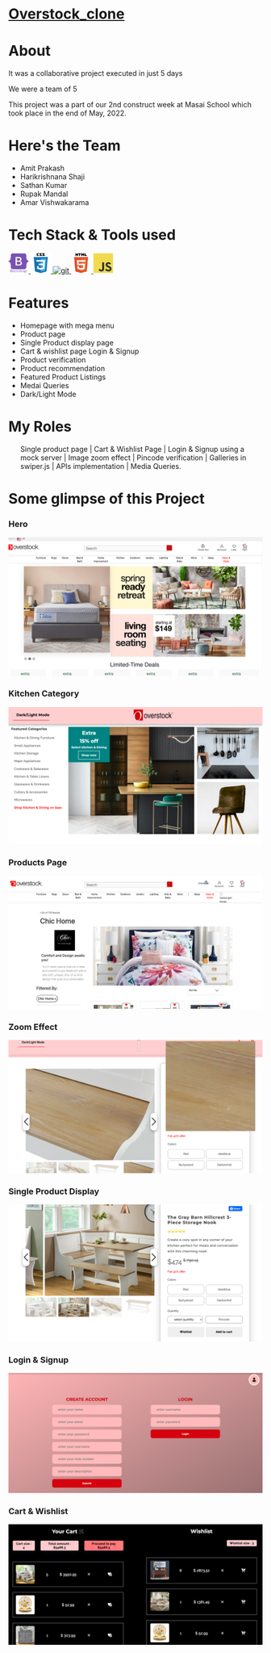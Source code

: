 # [Overstock_clone](https://overstockweb17.netlify.app/)



 

 <h1>About</h1>

 <p>It was a collaborative project executed in just 5 days</p>
 <p>We were a team of 5</p>
 <p>This project was a part of our 2nd construct week at Masai School which took place in the end of May, 2022. </p>

 <h1>Here's the Team</h1>
 <ul>
     <li>Amit Prakash</li>
     <li>Harikrishnana Shaji</li>
     <li>Sathan Kumar</li>
     <li>Rupak Mandal</li>
     <li>Amar Vishwakarama</li>
 </ul>
 
 <h1> Tech Stack & Tools used </h1>
<p align="left"> <a href="https://getbootstrap.com" target="_blank" rel="noreferrer"> <img src="https://raw.githubusercontent.com/devicons/devicon/master/icons/bootstrap/bootstrap-plain-wordmark.svg" alt="bootstrap" width="40" height="40"/> </a> <a href="https://www.w3schools.com/css/" target="_blank" rel="noreferrer"> <img src="https://raw.githubusercontent.com/devicons/devicon/master/icons/css3/css3-original-wordmark.svg" alt="css3" width="40" height="40"/> </a> <a href="https://git-scm.com/" target="_blank" rel="noreferrer"> <img src="https://www.vectorlogo.zone/logos/git-scm/git-scm-icon.svg" alt="git" width="40" height="40"/> </a> <a href="https://www.w3.org/html/" target="_blank" rel="noreferrer"> <img src="https://raw.githubusercontent.com/devicons/devicon/master/icons/html5/html5-original-wordmark.svg" alt="html5" width="40" height="40"/> </a> <a href="https://developer.mozilla.org/en-US/docs/Web/JavaScript" target="_blank" rel="noreferrer"> <img src="https://raw.githubusercontent.com/devicons/devicon/master/icons/javascript/javascript-original.svg" alt="javascript" width="40" height="40"/> </a> </p>


<h1>Features</h1>
<ul>
    <li>Homepage with mega menu</li>
    <li> Product page</li>
    <li>Single Product display page</li>
    <li>Cart & wishlist page Login & Signup</li>
    <li>Product verification</li>
    <li> Product recommendation</li>
    <li>Featured Product Listings</li>
    <li>Medai Queries</li>
    <li>Dark/Light Mode</li>
</ul>

<h1>My Roles</h1>
<ul>
    <p>Single product page | Cart & Wishlist Page | Login & Signup using a mock
        server | Image zoom effect | Pincode verification | Galleries in swiper.js | APIs implementation | Media Queries. </p>
</ul>


 <h1>Some glimpse of this Project</h1>
 
 ### Hero 
 ![alt text](https://raw.githubusercontent.com/Apr28/Overstock_clone/master/Pics/hero.png)
  
 ### Kitchen Category 
 ![alt text](https://raw.githubusercontent.com/Apr28/Overstock_clone/master/Pics/Kitchen.png)
 
  ### Products Page 
 ![alt text](https://github.com/Apr28/Overstock_clone/blob/master/Pics/Products.png?raw=true)
  
 ### Zoom Effect 
 ![alt text](https://raw.githubusercontent.com/Apr28/Overstock_clone/master/Pics/Zoom%20Effect.png)
 
  ### Single Product Display 
 ![alt text](https://raw.githubusercontent.com/Apr28/Overstock_clone/master/Pics/Screenshot%202022-07-01%20at%208.28.54%20PM.png)
  
 ### Login & Signup 
 ![alt text](https://raw.githubusercontent.com/Apr28/Overstock_clone/master/Pics/Login.png)
 
  ### Cart & Wishlist 
 ![alt text](https://raw.githubusercontent.com/Apr28/Overstock_clone/master/Pics/Cart%20Page.png)

 
